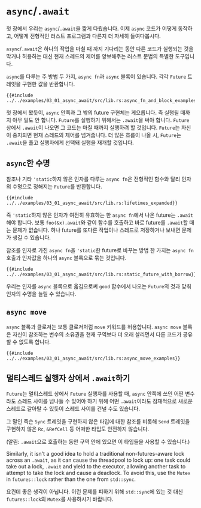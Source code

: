 # `async`/`.await`

첫 장에서 우리는 `async`/`.await`을 짧게 다뤘습니다. 이제 `async` 코드가
어떻게 동작하고, 어떻게 전형적인 러스트 프로그램과 다른지 더 자세히 들여다봅시다.

`async`/`.await`은 하나의 작업을 마칠 때 까지 기다리는 동안 다른 코드가 실행되는 것을 
막거나 허용하는 대신 현재 스레드의 제어를 양보해주는 러스트 문법의 특별한 도구입니다.

`async`를 다루는 주 방법 두 가지, `async fn`과 `async` 블록이 있습니다.
각각 `Future` 트레잇을 구현한 값을 반환합니다.

```rust,edition2018,ignore
{{#include ../../examples/03_01_async_await/src/lib.rs:async_fn_and_block_examples}}
```

첫 장에서 봤듯이, `async` 안쪽과 그 밖의 future 구현체는 게으릅니다. 즉 실행될 때까지 아무
일도 안 합니다. `Future`를 실행하기 위해서는 `.await`을 써야 합니다. `Future` 상에서
`.await`이 나오면 그 코드는 마칠 때까지 실행하려 할 것입니다. `Future`는 자신이 중지되면
현재 스레드의 제어를 넘겨줍니다. 더 많은 흐름이 나올 시, `Future`는 `.await`을 풀고 실행자에게
선택돼 실행을 재개할 것입니다.

## `async`한 수명

참조나 기타 `'static`하지 않은 인자를 다루는 `async fn`은 전형적인 함수와 달리 인자의 수명으로 
정해지는 `Future`를 반환합니다.

```rust,edition2018,ignore
{{#include ../../examples/03_01_async_await/src/lib.rs:lifetimes_expanded}}
```

즉 `'static`하지 않은 인자가 여전히 유효하는 한 `async fn`에서 나온 future는 `.await`해야 
합니다. 보통 `foo(&x).await`와 같이 함수를 호출하고 바로 future를 `.await`할 때는 문제가 
없습니다. 허나 future를 또다른 작업이나 스레드로 저장하거나 보내면 문제가 생길 수 있습니다.

참조를 인자로 가진 `async fn`을 `'static`한 future로 바꾸는 방법 한 가지는 `async fn` 호출과 
인자값을 하나의 `async` 블록으로 묶는 것입니다.

```rust,edition2018,ignore
{{#include ../../examples/03_01_async_await/src/lib.rs:static_future_with_borrow}}
```

우리는 인자를 `async` 블록으로 옮김으로써 `good` 함수에서 나오는 `Future`의 것과 맞춰 인자의 
수명을 늘릴 수 있습니다.

## `async move`

`async` 블록과 클로저는 보통 클로저처럼 `move` 키워드를 허용합니다. `async move` 블록은
자신이 참조하는 변수의 소유권을 현재 구역보다 더 오래 살리면서 다른 코드가 공유할 수 없도록 합니다.

```rust,edition2018,ignore
{{#include ../../examples/03_01_async_await/src/lib.rs:async_move_examples}}
```

## 멀티스레드 실행자 상에서 `.await`하기

`Future`는 멀티스레드 상에서 `Future` 실행자를 사용할 때, `async` 안쪽에 쓰인 어떤 
변수라도 스레드 사이를 넘나들 수 있어야 하기 위해 어떤 `.await`이라도 잠재적으로 새로운 
스레드로 갈아탈 수 있듯이 스레드 사이를 건널 수도 있습니다.

그 말인 즉슨 `Sync` 트레잇을 구현하지 않은 타입에 대한 참조를 비롯해 `Send` 트레잇을 
구현하지 않은 `Rc`, `&RefCell` 등 어떠한 타입도 안전하지 않습니다.

(알림: `.await`으로 호출하는 동안 구역 안에 있으면 이 타입들을 사용할 수 있습니다.)

Similarly, it isn't a good idea to hold a traditional non-futures-aware lock
across an `.await`, as it can cause the threadpool to lock up: one task could
take out a lock, `.await` and yield to the executor, allowing another task to
attempt to take the lock and cause a deadlock. To avoid this, use the `Mutex`
in `futures::lock` rather than the one from `std::sync`.

요컨데 좋은 생각이 아닙니다. 이런 문제를 피하기 위해 `std::sync`에 있는 것 대신 
`futures::lock`의 `Mutex`를 사용하시기 바랍니다.

[the first chapter]: ../01_getting_started/04_async_await_primer.md